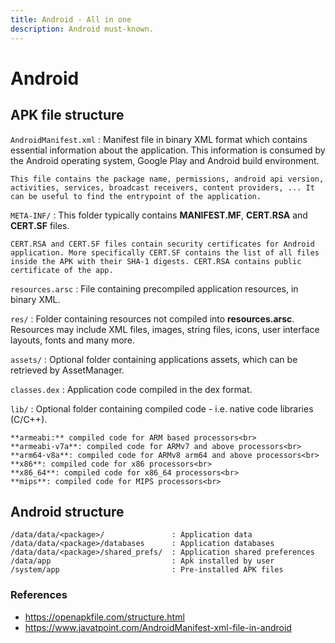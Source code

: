 ```yaml
---
title: Android - All in one
description: Android must-known.
---
```


# Android

## APK file structure

`AndroidManifest.xml`
:   Manifest file in binary XML format which contains essential information about the application. This information is consumed by the Android operating system, Google Play and Android build environment.

    This file contains the package name, permissions, android api version, activities, services, broadcast receivers, content providers, ... It can be useful to find the entrypoint of the application.

`META-INF/`
:   This folder typically contains **MANIFEST.MF**, **CERT.RSA** and **CERT.SF** files.

    CERT.RSA and CERT.SF files contain security certificates for Android application. More specifically CERT.SF contains the list of all files inside the APK with their SHA-1 digests. CERT.RSA contains public certificate of the app.

`resources.arsc`
:   File containing precompiled application resources, in binary XML.

`res/`
:   Folder containing resources not compiled into **resources.arsc**. Resources may include XML files, images, string files, icons, user interface layouts, fonts and many more. 

`assets/`
:   Optional folder containing applications assets, which can be retrieved by AssetManager.

`classes.dex`
:   Application code compiled in the dex format.

`lib/`
:   Optional folder containing compiled code - i.e. native code libraries (C/C++).

    **armeabi:** compiled code for ARM based processors<br>
    **armeabi-v7a**: compiled code for ARMv7 and above processors<br>
    **arm64-v8a**: compiled code for ARMv8 arm64 and above processors<br>
    **x86**: compiled code for x86 processors<br>
    **x86_64**: compiled code for x86_64 processors<br>
    **mips**: compiled code for MIPS processors<br>

## Android structure

```
/data/data/<package>/               : Application data
/data/data/<package>/databases      : Application databases
/data/data/<package>/shared_prefs/  : Application shared preferences
/data/app                           : Apk installed by user
/system/app                         : Pre-installed APK files
```

### References

- https://openapkfile.com/structure.html
- https://www.javatpoint.com/AndroidManifest-xml-file-in-android